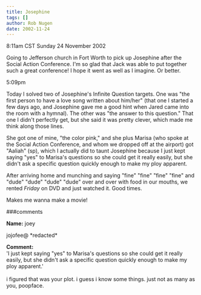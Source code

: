 ```yaml
---
title: Josephine
tags: []
author: Rob Nugen
date: 2002-11-24
---
```


<p class=date>8:11am CST Sunday 24 November 2002</p>

<p>Going to Jefferson church in Fort Worth to pick up Josephine after
the Social Action Conference.  I'm so glad that Jack was able to put
together such a great conference!  I hope it went as well as I
imagine.  Or better.</p>

<p class=date>5:09pm</p>

<p>Today I solved two of Josephine's Infinite Question targets.  One
was "the first person to have a love song written about him/her" (that
one I started a few days ago, and Josephine gave me a good hint when
Jared came into the room with a hymnal).  The other was "the answer to
this question."  That one I didn't perfectly get, but she said it was
pretty clever, which made me think along those lines.</p>

<p>She got one of mine, "the color pink," and she plus Marisa (who
spoke at the Social Action Conference, and whom we dropped off at the
airport) got "Aaliah" (sp), which I actually did to taunt Josephine
because I just kept saying "yes" to Marisa's questions so she could
get it really easily, but she didn't ask a specific question quickly
enough to make my ploy apparent.</p>

<p>After arriving home and munching and saying "fine" "fine" "fine"
"fine" and "dude" "dude" "dude" "dude" over and over with food in our
mouths, we rented <em>Friday</em> on DVD and just watched it.  Good
times.</p>

<p>Makes me wanna make a movie!</p>

###comments

<p><b>Name:</b> joey

<p>jojofee@ *redacted*

<p><b>Comment:</b>
<br>'I just kept saying "yes" to Marisa's questions so she could get it really easily, but she didn't ask a specific question quickly enough to make my ploy apparent.'<br>
<br>
i figured that was your plot. i guess i know some things. just not as many as you, poopface.
